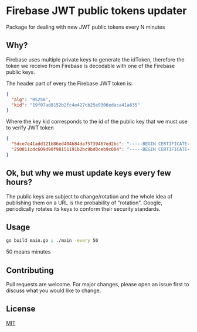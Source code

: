 # Firebase JWT public tokens updater

Package for dealing with new JWT public tokens every N minutes

## Why?

Firebase uses multiple private keys to generate the idToken, therefore the token we receive from Firebase is decodable with one of the Firebase public keys.

The header part of every the Firebase JWT token is:

```json
{
  "alg": "RS256",
  "kid": "19f07ad8152b2fc4e427cb25e9306edaca41a635"
}
```


Where the key kid corresponds to the id of the public key that we must use to verify JWT token


```json
{
  "5dce7e41add121b86ed404b84da75739467ed2bc": "-----BEGIN CERTIFICATE--- ...",
  "250811cdc609d90f98151191b2bc9bd0ceb9c004": "-----BEGIN CERTIFICATE--- ..."
}
```

## Ok, but why we must update keys every few hours?

The public keys are subject to change/rotation and the whole idea of publishing them on a URL is the probability of "rotation". Google, periodically rotates its keys to conform their security standards.

## Usage

```bash
go build main.go ; ./main -every 50
```

50 means minutes

## Contributing
Pull requests are welcome. For major changes, please open an issue first to discuss what you would like to change.

## License
[MIT](https://choosealicense.com/licenses/mit/)